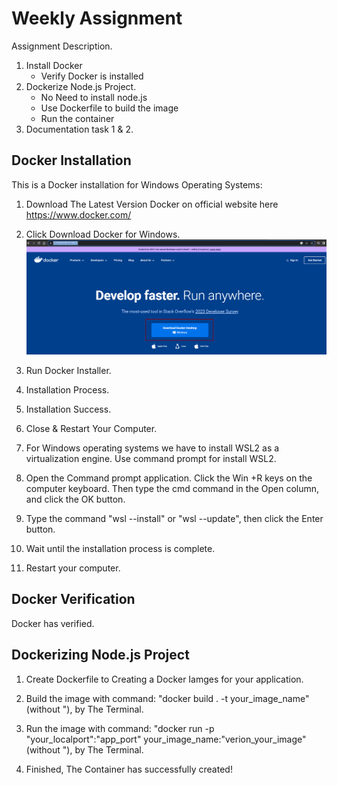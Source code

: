 # Weekly Assignment

Assignment Description.
1. Install Docker
    - Verify Docker is installed
3. Dockerize Node.js Project.
    - No Need to install node.js
    - Use Dockerfile to build the image
    - Run the container
4. Documentation task 1 & 2.

## Docker Installation
This is a Docker installation for Windows Operating Systems:
1. Download The Latest Version Docker on official website here https://www.docker.com/

2. Click Download Docker for Windows.
![alt text](https://github.com/RevoU-FSSE-2/week-6-Eduwardstp/blob/main/assets/screenshot/02-download-docker.png)

3. Run Docker Installer.

4. Installation Process.

5. Installation Success.

6. Close & Restart Your Computer.

7. For Windows operating systems we have to install WSL2 as a virtualization engine. Use command prompt for install WSL2.

8. Open the Command prompt application. Click the Win +R keys on the computer keyboard. Then type the cmd command in the Open column, and click the OK button.

9. Type the command "wsl --install" or "wsl --update", then click the Enter button.

10. Wait until the installation process is complete.

11. Restart your computer.

## Docker Verification

Docker has verified.


## Dockerizing Node.js Project

1. Create Dockerfile to Creating a Docker Iamges for your application.

2. Build the image with command: "docker build . -t your_image_name" (without "), by The Terminal.

3. Run the image with command: "docker run -p "your_localport":"app_port" your_image_name:"verion_your_image" (without "), by The Terminal.

4. Finished, The Container has successfully created!



